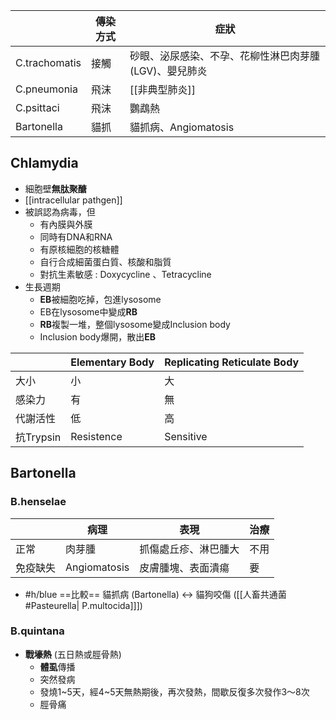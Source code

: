 |               | 傳染方式 | 症狀                                       |
|---------------|----------|--------------------------------------------|
| C.trachomatis | 接觸     | 砂眼、泌尿感染、不孕、花柳性淋巴肉芽腫(LGV)、嬰兒肺炎 |
| C.pneumonia   | 飛沫     | [[非典型肺炎]]                                 |
| C.psittaci   | 飛沫     | 鸚鵡熱                                 |
| Bartonella    | 貓抓     | 貓抓病、Angiomatosis                      |
## Chlamydia
- 細胞壁**無肽聚醣**
- [[intracellular pathgen]]
- 被誤認為病毒，但
	- 有內膜與外膜
	- 同時有DNA和RNA
	- 有原核細胞的核糖體
	- 自行合成細菌蛋白質、核酸和脂質
	- 對抗生素敏感 : Doxycycline 、Tetracycline
- 生長週期
	- **EB**被細胞吃掉，包進lysosome
	- EB在lysosome中變成**RB**
	- **RB**複製一堆，整個lysosome變成Inclusion body
	- Inclusion body爆開，散出**EB**

|           | Elementary Body | Replicating Reticulate Body |
|-----------|-----------------|-----------------------------|
| 大小      | 小              | 大                          |
| 感染力    | 有              | 無                          |
| 代謝活性  | 低              | 高                          |
| 抗Trypsin | Resistence      | Sensitive                   |
## Bartonella
### B.henselae
|          | 病理         | 表現                 | 治療 |
|----------|--------------|----------------------|------|
| 正常     | 肉芽腫       | 抓傷處丘疹、淋巴腫大 | 不用 |
| 免疫缺失 | Angiomatosis | 皮膚腫塊、表面潰瘍   | 要   |

- #h/blue ==比較== 貓抓病 (Bartonella) <-> 貓狗咬傷 ([[人畜共通菌#Pasteurella| P.multocida]]])
### B.quintana
- **戰壕熱** (五日熱或脛骨熱)
	- **體虱**傳播
	- 突然發病
	- 發燒1~5天，經4~5天無熱期後，再次發熱，間歇反復多次發作3～8次
	- 脛骨痛